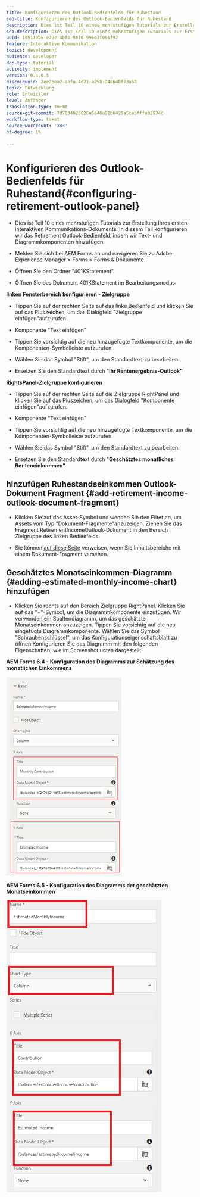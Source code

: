 ```yaml
---
title: Konfigurieren des Outlook-Bedienfelds für Ruhestand
seo-title: Konfigurieren des Outlook-Bedienfelds für Ruhestand
description: Dies ist Teil 10 eines mehrstufigen Tutorials zur Erstellung Ihres ersten interaktiven Kommunikations-Dokuments. In diesem Teil konfigurieren wir das Retirement Outlook-Bedienfeld, indem wir Text- und Diagrammkomponenten hinzufügen.
seo-description: Dies ist Teil 10 eines mehrstufigen Tutorials zur Erstellung Ihres ersten interaktiven Kommunikations-Dokuments. In diesem Teil konfigurieren wir das Retirement Outlook-Bedienfeld, indem wir Text- und Diagrammkomponenten hinzufügen.
uuid: 1d5119b5-e797-4bf0-9b10-995b3f051f92
feature: Interaktive Kommunikation
topics: development
audience: developer
doc-type: tutorial
activity: implement
version: 6.4,6.5
discoiquuid: 2ee2cea2-aefa-4d21-a258-248648f73a68
topic: Entwicklung
role: Entwickler
level: Anfänger
translation-type: tm+mt
source-git-commit: 7d7034026826a5a46a91b6425a5cebfffab2934d
workflow-type: tm+mt
source-wordcount: '383'
ht-degree: 1%

---
```



# Konfigurieren des Outlook-Bedienfelds für Ruhestand{#configuring-retirement-outlook-panel}

* Dies ist Teil 10 eines mehrstufigen Tutorials zur Erstellung Ihres ersten interaktiven Kommunikations-Dokuments. In diesem Teil konfigurieren wir das Retirement Outlook-Bedienfeld, indem wir Text- und Diagrammkomponenten hinzufügen.

* Melden Sie sich bei AEM Forms an und navigieren Sie zu Adobe Experience Manager > Forms > Forms &amp; Dokumente.

* Öffnen Sie den Ordner &quot;401KStatement&quot;.

* Öffnen Sie das Dokument 401KStatement im Bearbeitungsmodus.

**linken Fensterbereich konfigurieren - Zielgruppe**

* Tippen Sie auf der rechten Seite auf das linke Bedienfeld und klicken Sie auf das Pluszeichen, um das Dialogfeld &quot;Zielgruppe einfügen&quot;aufzurufen.

* Komponente &quot;Text einfügen&quot;

* Tippen Sie vorsichtig auf die neu hinzugefügte Textkomponente, um die Komponenten-Symbolleiste aufzurufen.

* Wählen Sie das Symbol &quot;Stift&quot;, um den Standardtext zu bearbeiten.

* Ersetzen Sie den Standardtext durch &quot;**Ihr Rentenergebnis-Outlook&quot;**

**RightsPanel-Zielgruppe konfigurieren**

* Tippen Sie auf der rechten Seite auf die Zielgruppe RightPanel und klicken Sie auf das Pluszeichen, um das Dialogfeld &quot;Komponente einfügen&quot;aufzurufen.

* Komponente &quot;Text einfügen&quot;

* Tippen Sie vorsichtig auf die neu hinzugefügte Textkomponente, um die Komponenten-Symbolleiste aufzurufen.

* Wählen Sie das Symbol &quot;Stift&quot;, um den Standardtext zu bearbeiten.

* Ersetzen Sie den Standardtext durch &quot;**Geschätztes monatliches Renteneinkommen&quot;**

## hinzufügen Ruhestandseinkommen Outlook-Dokument Fragment {#add-retirement-income-outlook-document-fragment}

* Klicken Sie auf das Asset-Symbol und wenden Sie den Filter an, um Assets vom Typ &quot;Dokument-Fragmente&quot;anzuzeigen. Ziehen Sie das Fragment RetirementIncomeOutlook-Dokument in den Bereich Zielgruppe des linken Bedienfelds.

* Sie können [auf diese Seite](https://helpx.adobe.com/experience-manager/kt/forms/using/interactive-communication-web-channel-aem-forms/9.html) verweisen, wenn Sie Inhaltsbereiche mit einem Dokument-Fragment versehen.

## Geschätztes Monatseinkommen-Diagramm {#adding-estimated-monthly-income-chart} hinzufügen

* Klicken Sie rechts auf den Bereich Zielgruppe RightPanel. Klicken Sie auf das &quot;+&quot;-Symbol, um die Diagrammkomponente einzufügen. Wir verwenden ein Spaltendiagramm, um das geschätzte Monatseinkommen anzuzeigen. Tippen Sie vorsichtig auf die neu eingefügte Diagrammkomponente. Wählen Sie das Symbol &quot;Schraubenschlüssel&quot;, um das Konfigurationseigenschaftsblatt zu öffnen.Konfigurieren Sie das Diagramm mit den folgenden Eigenschaften, wie im Screenshot unten dargestellt.

**AEM Forms 6.4 - Konfiguration des Diagramms zur Schätzung des monatlichen Einkommens**

![form64](assets/estimatedmonthlyincomechart.png)

**AEM Forms 6.5 - Konfiguration des Diagramms der geschätzten Monatseinkommen**

![forms65](assets/estimatedmonthlyincomechart65.PNG)




